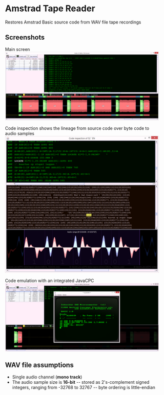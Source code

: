# Amstrad Tape Reader
Restores Amstrad Basic source code from WAV file tape recordings

## Screenshots
Main screen
![screenshot](https://github.com/jandebr/amstradTapeReader/blob/main/screenshots/screenshot1.png)

Code inspection shows the lineage from source code over byte code to audio samples
![screenshot](https://github.com/jandebr/amstradTapeReader/blob/main/screenshots/screenshot2.png)

Code emulation with an integrated JavaCPC
![screenshot](https://github.com/jandebr/amstradTapeReader/blob/main/screenshots/screenshot3.png)


## WAV file assumptions
- Single audio channel (**mono track**)
- The audio sample size is **16-bit**
-- stored as 2's-complement signed integers, ranging from -32768 to 32767
-- byte ordering is little-endian
